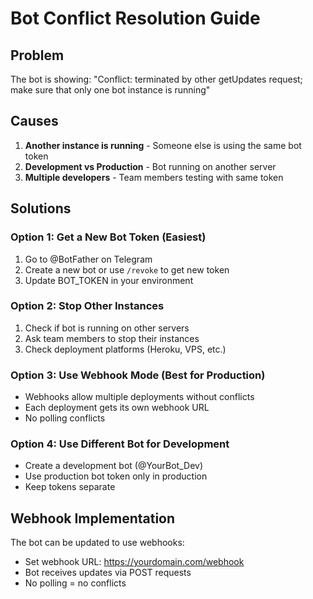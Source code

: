# Bot Conflict Resolution Guide

## Problem
The bot is showing: "Conflict: terminated by other getUpdates request; make sure that only one bot instance is running"

## Causes
1. **Another instance is running** - Someone else is using the same bot token
2. **Development vs Production** - Bot running on another server
3. **Multiple developers** - Team members testing with same token

## Solutions

### Option 1: Get a New Bot Token (Easiest)
1. Go to @BotFather on Telegram
2. Create a new bot or use `/revoke` to get new token
3. Update BOT_TOKEN in your environment

### Option 2: Stop Other Instances
1. Check if bot is running on other servers
2. Ask team members to stop their instances
3. Check deployment platforms (Heroku, VPS, etc.)

### Option 3: Use Webhook Mode (Best for Production)
- Webhooks allow multiple deployments without conflicts
- Each deployment gets its own webhook URL
- No polling conflicts

### Option 4: Use Different Bot for Development
- Create a development bot (@YourBot_Dev)
- Use production bot token only in production
- Keep tokens separate

## Webhook Implementation
The bot can be updated to use webhooks:
- Set webhook URL: https://yourdomain.com/webhook
- Bot receives updates via POST requests
- No polling = no conflicts